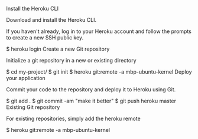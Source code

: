 Install the Heroku CLI

Download and install the Heroku CLI.

If you haven't already, log in to your Heroku account and follow the prompts to create a new SSH public key.

$ heroku login
Create a new Git repository

Initialize a git repository in a new or existing directory

$ cd my-project/
$ git init
$ heroku git:remote -a mbp-ubuntu-kernel
Deploy your application

Commit your code to the repository and deploy it to Heroku using Git.

$ git add .
$ git commit -am "make it better"
$ git push heroku master
Existing Git repository

For existing repositories, simply add the heroku remote

$ heroku git:remote -a mbp-ubuntu-kernel
